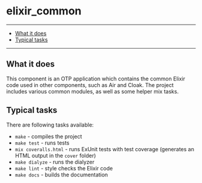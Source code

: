 # elixir_common

----------------------

- [What it does](#what-it-does)
- [Typical tasks](#typical-tasks)

----------------------

## What it does

This component is an OTP application which contains the common Elixir code used in other components, such as Air and Cloak. The project includes various common modules, as well as some helper mix tasks.

## Typical tasks

There are following tasks available:

- `make` - compiles the project
- `make test` - runs tests
- `mix coveralls.html` - runs ExUnit tests with test coverage (generates an HTML output in the `cover` folder)
- `make dialyze` - runs the dialyzer
- `make lint` - style checks the Elixir code
- `make docs` - builds the documentation
